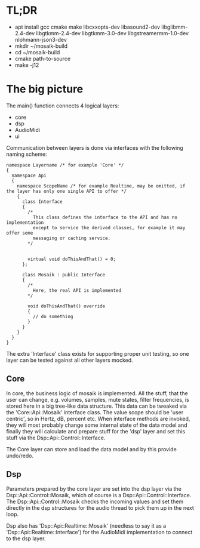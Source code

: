 # TL;DR

* apt install gcc cmake make libcxxopts-dev libasound2-dev libglibmm-2.4-dev libgtkmm-2.4-dev libgtkmm-3.0-dev libgstreamermm-1.0-dev nlohmann-json3-dev
* mkdir ~/mosaik-build
* cd ~/mosaik-build
* cmake path-to-source
* make -j12


# The big picture

The main() function connects 4 logical layers:

* core
* dsp
* AudioMidi
* ui

Communication between layers is done via interfaces with the following naming scheme:

```
namespace Layername /* for example 'Core' */
{
  namespace Api
  {
    namespace ScopeName /* for example Realtime, may be omitted, if the layer has only one single API to offer */
    {
      class Interface
      {
        /* 
          This class defines the interface to the API and has no implementation
          except to service the derived classes, for example it may offer some
          messaging or caching service.
        */
        

        virtual void doThisAndThat() = 0;
      };
      
      class Mosaik : public Interface 
      {
        /*
          Here, the real API is implemented
        */
        
        void doThisAndThat() override 
        {
          // do something
        }
      }
    }
  }
}
```

The extra 'Interface' class exists for supporting proper unit testing, so one layer can be tested against
all other layers mocked.

## Core

In core, the business logic of mosaik is implemented. All the stuff, that the user can change, 
e.g. volumes, samples, mute states, filter frequencies, is stored here in a big tree-like data 
structure. This data can be tweaked via the 'Core::Api::Mosaik' interface class. The value
scope should be 'user centric', so in Hertz, dB, percent etc.
When interface methods are invoked, they will most probably change some internal state of the data model
and finally they will calculate and prepare stuff for the 'dsp' layer and set this stuff via the 
Dsp::Api::Control::Interface. 

The Core layer can store and load the data model and by this provide undo/redo.

## Dsp

Parameters prepared by the core layer are set into the dsp layer via the Dsp::Api::Control::Mosaik, which
of course is a Dsp::Api::Control::Interface. The Dsp::Api::Control::Mosaik checks the incoming values and
set them directly in the dsp structures for the audio thread to pick them up in the next loop.

Dsp also has 'Dsp::Api::Realtime::Mosaik' (needless to say it as a 'Dsp::Api::Realtime::Interface') for the
AudioMidi implementation to connect to the dsp layer.